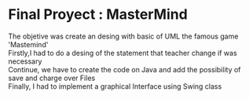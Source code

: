 # Final Proyect : MasterMind #
The objetive was create an desing with basic of UML the famous game 'Mastemind'<br />
Firstly,I had to do a desing of the statement that teacher change if was necessary<br />
Continue, we have to create the code on Java and add the possibility of save and charge over Files<br />
Finally, I had to implement a graphical Interface using Swing class<br />
